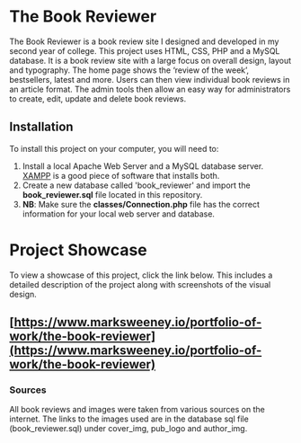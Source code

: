 # The Book Reviewer

The Book Reviewer is a book review site I designed and developed in my second year of college. This project uses HTML, CSS, PHP and a MySQL database. It is a book review site with a large focus on overall design, layout and typography. The home page shows the ‘review of the week’, bestsellers, latest and more. Users can then view individual book reviews in an article format. The admin tools then allow an easy way for administrators to create, edit, update and delete book reviews.

## Installation
To install this project on your computer, you will need to:
1. Install a local Apache Web Server and a MySQL database server. [XAMPP](https://www.apachefriends.org/index.html) is a good piece of software that installs both.   
2. Create a new database called 'book_reviewer' and import the __book_reviewer.sql__ file located in this repository.
3. __NB__: Make sure the __classes/Connection.php__ file has the correct information for your local web server and database.

# Project Showcase
To view a showcase of this project, click the link below. This includes a detailed description of the project along with screenshots of the visual design.

## [https://www.marksweeney.io/portfolio-of-work/the-book-reviewer](https://www.marksweeney.io/portfolio-of-work/the-book-reviewer)

### Sources
All book reviews and images were taken from various sources on the internet. The links to the images used are in the database sql file (book_reviewer.sql) under cover_img, pub_logo and author_img.  
